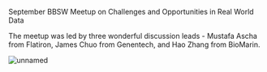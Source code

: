 September BBSW Meetup on Challenges and Opportunities in Real World Data

The meetup was led by three wonderful discussion leads - Mustafa Ascha from Flatiron, James Chuo from Genentech, and Hao Zhang from BioMarin. 

![unnamed](https://user-images.githubusercontent.com/11322800/95929695-7af4ce80-0d79-11eb-96fb-1dbdcb11081e.png)
